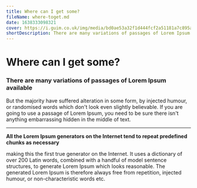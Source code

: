 ```yaml
---
title: Where can I get some?
fileName: where-toget.md
date: 1638333098321
cover: https://i.guim.co.uk/img/media/bd0ae53a32f1d444fcf2a51181a7c895af2d012e/0_119_5184_3110/master/5184.jpg?width=465&quality=45&auto=format&fit=max&dpr=2&s=4ed4e54bebd25b9866610b19cf6f53f9
shortDescription: There are many variations of passages of Lorem Ipsum available
---
```

# Where can I get some?
### There are many variations of passages of Lorem Ipsum available
But the majority have suffered alteration in some form, by injected humour, or randomised words which don't look even slightly believable. If you are going to use a passage of Lorem Ipsum, you need to be sure there isn't anything embarrassing hidden in the middle of text. 
___
**All the Lorem Ipsum generators on the Internet tend to repeat predefined chunks as necessary**

making this the first true generator on the Internet. It uses a dictionary of over 200 Latin words, combined with a handful of model sentence structures, to generate Lorem Ipsum which looks reasonable. The generated Lorem Ipsum is therefore always free from repetition, injected humour, or non-characteristic words etc.